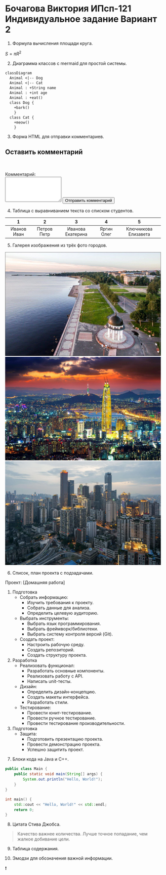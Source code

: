 # Бочагова Виктория ИПсп-121 Индивидуальное задание Вариант 2
1. Формула вычисления площади круга.

 $S = \pi R^2$

 2. Диаграмма классов с mermaid для простой системы.

```mermaid
classDiagram
  Animal <|-- Dog
  Animal <|-- Cat
  Animal : +String name
  Animal : +int age
  Animal : +eat()
  class Dog {
    +bark()
    } 
  class Cat {
    +meow()
    }
```

3. Форма HTML для отправки комментариев.

<html>
<body>
<h2>Оставить комментарий</h2>
<form action="add_comment.php" method="POST">
  <br><br>
  <label>Комментарий:</label><br>
  <textarea name="comment" rows="5" required></textarea>

  <input type="submit" value="Отправить комментарий">
</form>
</body>
</html>

4. Таблица с выравниванием текста со списком студентов.

| 1 | 2 | 3 | 4 | 5 |
| :-: | :-: | :-: | :-: | :-: |
| Иванов Иван | Петров Петр | Иванова Екатерина | Яргин Олег | Ключникова Елизавета |

5. Галерея изображения из трёх фото городов.

![Петрозаводск](image-2.png)
![Сеул](image-3.png)
![Чунцин](image-4.png)

6. Список, план проекта с подзадачами.

Проект: [Домашняя работа]
 1. Подготовка
    - Собрать информацию:
        - Изучить требования к проекту.
        - Собрать данные для анализа.
        - Определить целевую аудиторию.
    - Выбрать инструменты:
         - Выбрать язык программирования.
         - Выбрать фреймворк/библиотеки.
         - Выбрать систему контроля версий (Git).
    - Создать проект:
        - Настроить рабочую среду.
        - Создать репозиторий.
        - Создать структуру проекта.
 2. Разработка
    - Реализовать функционал:
        - Разработать основные компоненты.
        - Реализовать работу с API.
        - Написать unit-тесты.
    - Дизайн:
         - Определить дизайн-концепцию.
         - Создать макеты интерфейса.
         - Разработать стили.
    - Тестирование:
        - Провести юнит-тестирование.
        - Провести ручное тестирование.
        - Провести тестирование производительности.
 3. Подготовка
    - Защита:
        - Подготовить презентацию проекта.
        - Провести демонстрацию проекта.
        - Успешно защитить проект.
<!-- -->
7. Блоки кода на Java и C++.

```java
public class Main {
    public static void main(String[] args) {
        System.out.println("Hello, World!");
    }
}
```

```C++
int main() {
    std::cout << "Hello, World!" << std::endl;
    return 0;
}
```
8. Цитата Стива Джобса.

>Качество важнее количества. Лучше точное попадание, чем жалкое добивание цели.

9. Таблица содержания.


10. Эмодзи для обозначения важной информации.

:exclamation:
